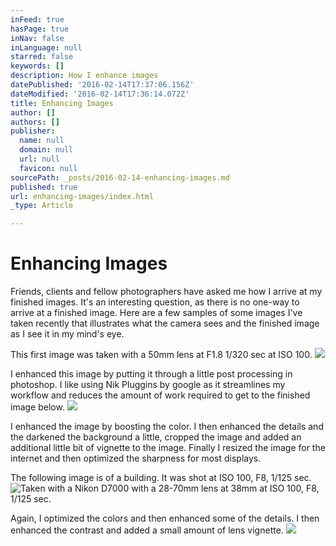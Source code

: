```yaml
---
inFeed: true
hasPage: true
inNav: false
inLanguage: null
starred: false
keywords: []
description: How I enhance images
datePublished: '2016-02-14T17:37:06.156Z'
dateModified: '2016-02-14T17:36:14.072Z'
title: Enhancing Images
author: []
authors: []
publisher:
  name: null
  domain: null
  url: null
  favicon: null
sourcePath: _posts/2016-02-14-enhancing-images.md
published: true
url: enhancing-images/index.html
_type: Article

---
```

# Enhancing Images

Friends, clients and fellow photographers have asked me how
I arrive at my finished images. It's an interesting question, as there is no one-way
to arrive at a finished image. Here are a few samples of some images I've taken
recently that illustrates what the camera sees and the finished image as I see
it in my mind's eye.

This first image was taken with a 50mm lens at F1.8 1/320 sec at ISO 100\.
![](https://the-grid-user-content.s3-us-west-2.amazonaws.com/11cfbc40-cf3e-4ccc-9344-769d7e8dcb57.jpg)

I enhanced this image by putting it through a little post processing in photoshop. I like using Nik Pluggins by google as it streamlines my workflow and reduces the amount of work required to get to the finished image below.
![](https://the-grid-user-content.s3-us-west-2.amazonaws.com/786dc84f-022f-465e-a18b-7e8b5c6e0ad4.jpg)

I enhanced the image by boosting the color. I then enhanced the details and the darkened the background a little, cropped the image and added an additional little bit of vignette to the image. Finally I resized the image for the internet and then optimized the sharpness for most displays.

The following image is of a building. It was shot at ISO 100, F8, 1/125 sec.
![Taken with a Nikon D7000 with a 28-70mm lens at 38mm at ISO 100, F8, 1/125 sec.](https://the-grid-user-content.s3-us-west-2.amazonaws.com/5ad653da-026b-46cf-911f-16d982643243.jpg)

Again, I optimized the colors and then enhanced some of the details. I then enhanced the contrast and added a small amount of lens vignette.
![](https://the-grid-user-content.s3-us-west-2.amazonaws.com/0477650c-335d-44a6-a8f4-9159cd4121f2.jpg)